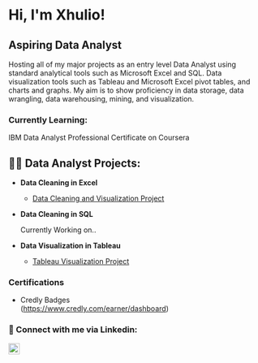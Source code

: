 <h1>Hi, I'm Xhulio! <br/>
<h2>Aspiring Data Analyst </h2>
  Hosting all of my major projects as an entry level Data Analyst using standard analytical tools such as Microsoft Excel and SQL. Data visualization tools such as Tableau and Microsoft Excel pivot tables, and charts and graphs. 
  My aim is to show proficiency in data storage, data wrangling, data warehousing, mining, and visualization.

  <h3>Currently Learning: </h3>
  IBM Data Analyst Professional Certificate on Coursera

<h2>👨‍💻 Data Analyst Projects:</h2>

- <b>Data Cleaning in Excel </b>
  - [Data Cleaning and Visualization Project](https://github.com/honeyPogace/DataCleaning_Excel)
    
- <b>Data Cleaning in SQL</b>

  Currently Working on..
  
- <b>Data Visualization in Tableau</b>
  - [Tableau Visualization Project](https://github.com/honeyPogace/Tableau_Project)

 
<h3>Certifications</h3>

- Credly Badges <br/>
(https://www.credly.com/earner/dashboard)

<h3> 🤳 Connect with me via Linkedin:</h3>



[<img align="left" alt="JoshMadakor | LinkedIn" width="22px" src="https://cdn.jsdelivr.net/npm/simple-icons@v3/icons/linkedin.svg" />][linkedin]


[linkedin]: https://www.linkedin.com/in/xhulio-pogace-776776115


<!--

Here are some ideas to get you started:

- 🔭 I’m currently working on ...
- 🌱 I’m currently learning ...
- 👯 I’m looking to collaborate on ...
- 🤔 I’m looking for help with ...
- 💬 Ask me about ...
- 📫 How to reach me: ...
- ⚡ Fun fact: ...
